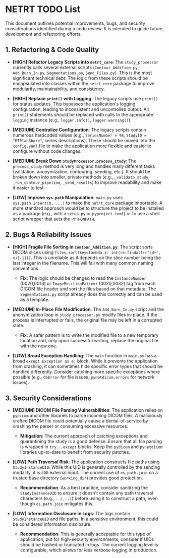 # NETRT TODO List

This document outlines potential improvements, bugs, and security considerations identified during a code review. It is intended to guide future development and refactoring efforts.

## 1. Refactoring & Code Quality

-   **[HIGH] Refactor Legacy Scripts into `netrt_core`**: The `study_processor` currently calls several external scripts (`Contour_Addition.py`, `Add_Burn_In.py`, `Segmentations.py`, `Send_Files.py`). This is the most significant technical debt. The logic from these scripts should be encapsulated into classes within the `netrt_core` package to improve modularity, maintainability, and consistency.

-   **[HIGH] Replace `print()` with Logging**: The legacy scripts use `print()` for status updates. This bypasses the application's logging configuration, leading to inconsistent and uncontrolled output. All `print()` statements should be replaced with calls to the appropriate `logging` instance (e.g., `logger.info()`, `logger.warning()`).

-   **[MEDIUM] Centralize Configuration**: The legacy scripts contain numerous hardcoded values (e.g., `SeriesNumber = 98`, `StudyID = "RTPlanShare"`, series descriptions). These should be moved into the `config.yaml` file to make the application more flexible and easier to configure without code changes.

-   **[MEDIUM] Break Down `StudyProcessor.process_study`**: The `process_study` method is very long and handles many different tasks (validation, anonymization, contouring, sending, etc.). It should be broken down into smaller, private methods (e.g., `_validate_study`, `_run_contour_pipeline`, `_send_results`) to improve readability and make it easier to test.

-   **[LOW] Improve `sys.path` Manipulation**: `main.py` uses `sys.path.insert(0, ...)` to make the `netrt_core` package importable. A more standard approach would be to structure the project to be installed as a package (e.g., with a `setup.py` or `pyproject.toml`) or to use a shell script wrapper that sets the `PYTHONPATH`.

## 2. Bugs & Reliability Issues

-   **[HIGH] Fragile File Sorting in `Contour_Addition.py`**: The script sorts DICOM slices using `files.sort(key=lambda x: int(re.findall(r'\d+', x)[-1]))`. This is unreliable as it depends on the slice number being the last integer in the filename. This will fail with many common naming conventions. 
    *   **Fix**: The logic should be changed to read the `InstanceNumber` (0020,0013) or `ImagePositionPatient` (0020,0032) tag from each DICOM file header and sort the files based on that metadata. The `Segmentations.py` script already does this correctly and can be used as a template.

-   **[MEDIUM] In-Place File Modification**: The `Add_Burn_In.py` script and the anonymization loop in `study_processor.py` modify files in-place. If the process is interrupted or fails, the original file may be left in a corrupted state. 
    *   **Fix**: A safer pattern is to write the modified file to a new temporary location and, only upon successful writing, replace the original file with the new one.

-   **[LOW] Broad Exception Handling**: The `main` function in `main.py` has a broad `except Exception as e:` block. While it prevents the application from crashing, it can sometimes hide specific error types that should be handled differently. Consider catching more specific exceptions where possible (e.g., `OSError` for file issues, `pynetdicom.errors` for network issues).

## 3. Security Considerations

-   **[MEDIUM] DICOM File Parsing Vulnerabilities**: The application relies on `pydicom` and other libraries to parse incoming DICOM files. A maliciously crafted DICOM file could potentially cause a denial-of-service by crashing the parser or consuming excessive resources. 
    *   **Mitigation**: The current approach of catching exceptions and quarantining the study is a good defense. Ensure that all file parsing is wrapped in `try...except` blocks. Keep the `pydicom` and `pynetdicom` libraries up-to-date to benefit from security patches.

-   **[LOW] Path Traversal Risk**: The application constructs file paths using `StudyInstanceUID`. While this UID is generally controlled by the sending modality, it is still external input. The current use of `os.path.join` on a trusted base directory (`working_dir`) provides good protection. 
    *   **Recommendation**: As a best practice, consider sanitizing the `StudyInstanceUID` to ensure it doesn't contain any path traversal characters (e.g., `../`, `..\`) before using it to construct a path, even though `os.path.join` mitigates this.

-   **[LOW] Information Disclosure in Logs**: The logs contain `StudyInstanceUID` and file paths. In a sensitive environment, this could be considered information disclosure. 
    *   **Recommendation**: This is generally acceptable for this type of application, but for high-security environments, consider if UIDs should be hashed or truncated in logs. The current logging level is configurable, which allows for less verbose logging in production.

